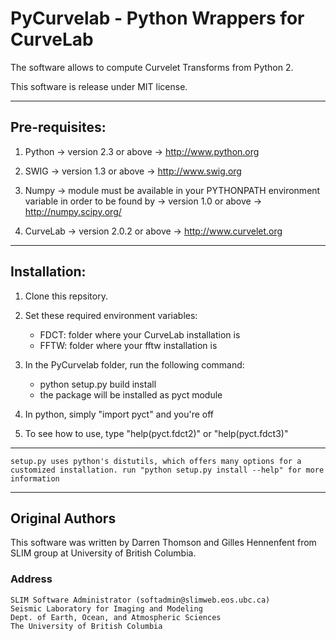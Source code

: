 # PyCurvelab - Python Wrappers for CurveLab

The software allows to compute Curvelet Transforms from Python 2.
 
This software is release under MIT license.

***

## Pre-requisites:

1. Python
	-> version 2.3 or above
	-> http://www.python.org

2. SWIG
	-> version 1.3 or above
	-> http://www.swig.org

3. Numpy
	-> module must be available in your PYTHONPATH environment variable in order to be found by 
	-> version 1.0 or above
	-> http://numpy.scipy.org/

4. CurveLab
	-> version 2.0.2 or above
	-> http://www.curvelet.org

***

## Installation:

1. Clone this repsitory.

2. Set these required environment variables:

	- FDCT: folder where your CurveLab installation is
	- FFTW: folder where your fftw installation is

3. In the PyCurvelab folder, run the following command:

	- python setup.py build install
	- the package will be installed as pyct module

4. In python, simply "import pyct" and you're off

5. To see how to use, type "help(pyct.fdct2)" or "help(pyct.fdct3)"

***

`setup.py uses python's distutils, which offers many options for a customized installation.
run "python setup.py install --help" for more information`

***

## Original Authors

This software was written by Darren Thomson and Gilles Hennenfent from SLIM group at University of British Columbia.

### Address


	SLIM Software Administrator (softadmin@slimweb.eos.ubc.ca)
	Seismic Laboratory for Imaging and Modeling
	Dept. of Earth, Ocean, and Atmospheric Sciences
	The University of British Columbia
